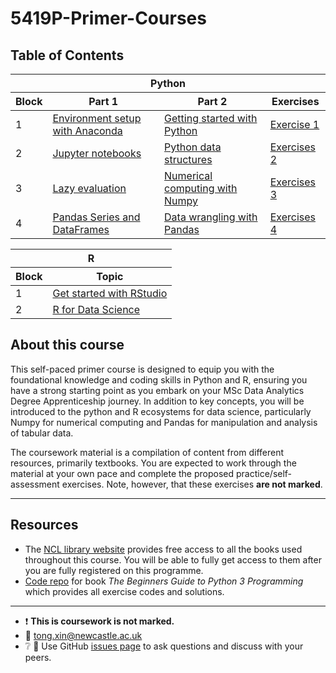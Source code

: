 # 5419P-Primer-Courses

## Table of Contents

<table>
  <thead>
    <tr>
      <th colspan="4">Python</th>
    </tr>
    <tr>
      <th>Block</th>
      <th>Part 1</th>
      <th>Part 2</th>
      <th>Exercises</th>
    </tr>
  </thead>
  <tbody>
    <tr>
      <td>1</td>
      <td><a href="python/block-01/block-01-part-1.md">Environment setup with Anaconda</a></td>
      <td><a href="python/block-01/block-01-part-2.md">Getting started with Python</a></td>
      <td><a href="python/block-01/block-01-exercise-1.md">Exercise 1</td>
    </tr>
    <tr>
      <td>2</td>
      <td><a href="\python\block-02\block-02-part-1.md">Jupyter notebooks</td>
      <td><a href="\python\block-02\block-02-part-2.md">Python data structures</td>
      <td><a href="\python\block-02\block-02-exercise-2.md">Exercises 2</td>
    </tr>
    <tr>
      <td>3</td>
      <td><a href="\python\block-03\block-03-part-1.md">Lazy evaluation</td>
      <td><a href="\python\block-03\block-03-part-2.md">Numerical computing with Numpy</td>
      <td><a href="\python\block-03\block-03-exercise-3.md">Exercises 3</td>
    </tr>
    </tr>
      <td>4</td>
      <td><a href="\python\block-04\block-04-part-1.md">Pandas Series and DataFrames</td>
      <td><a href="\python\block-04\block-04-part-2.md">Data wrangling with Pandas</td>
      <td><a href="\python\block-04\block-04-exercise-4.md">Exercises 4</td>
    </tr>
  </tbody>
</table>

<table>
    <thead>
        <tr>
            <th colspan="2">R</th>
        </tr>
        <tr>
            <th>Block</th>
            <th>Topic</th>
        </tr>
    </thead>
    <tbody>
        <tr>
            <td>1</td>
            <td><a href="\r\block-01.md">Get started with RStudio</td>
        </tr>
        <tr>
            <td>2</td>
            <td><a href="\r\block-02.md">R for Data Science</td>
        </tr>
    </tbody>
</table>

## About this course

This self-paced primer course is designed to equip you with the foundational knowledge and coding skills in Python and R, ensuring you have a strong starting point as you embark on your MSc Data Analytics Degree Apprenticeship journey. In addition to key concepts, you will be introduced to the python and R ecosystems for data science, particularly Numpy for numerical computing and Pandas for manipulation and analysis of tabular data.

The coursework material is a compilation of content from different resources, primarily textbooks. You are expected to work through the material at your own pace and complete the proposed practice/self-assessment exercises. Note, however, that these exercises **are not marked**.

---

## Resources

- The [NCL library website](https://www.ncl.ac.uk/library/) provides free access to all the books used throughout this course. You will be able to fully get access to them after you are fully registered on this programme.
- [Code repo](https://github.com/johnehunt/beginnerspython3) for book *The Beginners Guide to Python 3 Programming* which provides all exercise codes and solutions.

---

- :heavy_exclamation_mark: **This is coursework is not marked.**
- :email: tong.xin@newcastle.ac.uk
- :grey_question: :speech_balloon: Use GitHub [issues
page](https://github.com/T-XIN/5419P-Primer-Courses/issues) to ask questions and
discuss with your peers.